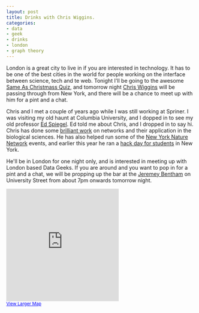 ```yaml
---
layout: post
title: Drinks with Chris Wiggins.
categories:
- data
- geek
- drinks
- london
- graph theory
---
```


London is a great city to live in if you are interested in technology. It has to be one of the best cities in the world for people working on the interface between science, tech and te web.  Tonight I'll be going to the awesome [Same As Christmass Quiz][saq], and tomorrow night [Chris Wiggins][chp] will be passing through from New York, and there will be a chance to meet up with him for a pint and a chat.

Chris and I met a couple of years ago while I was still working at Spriner. I was visiting my old haunt at Columbia University, and I dopped in to see my old professor [Ed Spiegel][eas]. Ed told me about Chris, and I dropped in to say hi. Chris has done some [brilliant work][mp] on networks and their application in the biological sciences. He has also helped run some of the [New York Nature Network][nnp] events, and earlier this year he ran a [hack day for students][tca] in New York.

He'll be in London for one night only, and is interested in meeting up with London based Data Geeks. If you are around and you want to pop in for a pint and a chat, we will be propping up the bar at the [Jeremey Bentham][pub] on University Street from about 7pm onwards tomorrow night.

<iframe width="300" height="300" frameborder="0" scrolling="no" marginheight="0" marginwidth="0" src="http://maps.google.com/maps?f=q&amp;source=s_q&amp;hl=en&amp;geocode=&amp;q=31,+University+St,+London,+WC1E+6JL&amp;sll=51.500152,-0.126236&amp;sspn=0.652277,1.779785&amp;ie=UTF8&amp;hq=&amp;hnear=31+University+St,+Camden+Town,+Greater+London+WC1E+6,+United+Kingdom&amp;ll=51.523538,-0.135612&amp;spn=0.015861,0.025749&amp;z=14&amp;iwloc=A&amp;output=embed"></iframe><br /><small><a href="http://maps.google.com/maps?f=q&amp;source=embed&amp;hl=en&amp;geocode=&amp;q=31,+University+St,+London,+WC1E+6JL&amp;sll=51.500152,-0.126236&amp;sspn=0.652277,1.779785&amp;ie=UTF8&amp;hq=&amp;hnear=31+University+St,+Camden+Town,+Greater+London+WC1E+6,+United+Kingdom&amp;ll=51.523538,-0.135612&amp;spn=0.015861,0.025749&amp;z=14&amp;iwloc=A" style="color:#0000FF;text-align:left">View Larger Map</a></small>

[pub]: http://www.beerintheevening.com/pubs/s/66/666/Jeremy_Bentham/Bloomsbury
[saq]: http://sameas.us/
[tca]: http://techcrunch.com/2010/10/10/hacknys-student-hackathon/
[mp]: http://www.mendeley.com/profiles/chris-wiggins/
[nnp]: http://network.nature.com/profile/wiggins
[chp]: http://www.columbia.edu/~chw2/
[eas]: http://www.astro.columbia.edu/~eas/
